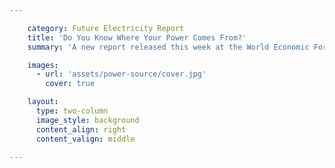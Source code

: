 ```yaml
---

    category: Future Electricity Report
    title: 'Do You Know Where Your Power Comes From?'
    summary: 'A new report released this week at the World Economic Forum in Davos estimates that members of the Organisation for Economic Cooperation and Development (OECD) will need to invest more than $7.6 trillion (USD) over the next 25 years to meet their energy policy goals, further reduce emissions and create a more sustainable system for producing electricity from renewables and cleaner fuels such as natural gas.'

    images:
      - url: 'assets/power-source/cover.jpg'
        cover: true

    layout:
      type: two-column
      image_style: background
      content_align: right
      content_valign: middle

---
```

